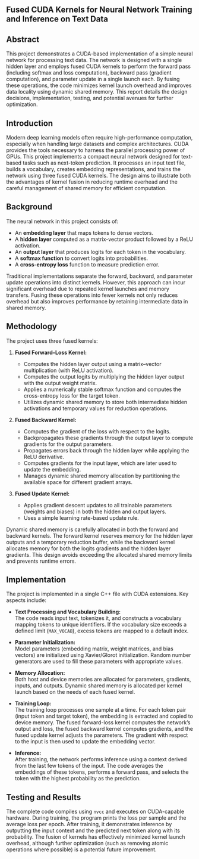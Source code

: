 ## **Fused CUDA Kernels for Neural Network Training and Inference on Text Data**

## Abstract
This project demonstrates a CUDA-based implementation of a simple neural network for processing text data. The network is designed with a single hidden layer and employs fused CUDA kernels to perform the forward pass (including softmax and loss computation), backward pass (gradient computation), and parameter update in a single launch each. By fusing these operations, the code minimizes kernel launch overhead and improves data locality using dynamic shared memory. This report details the design decisions, implementation, testing, and potential avenues for further optimization.

## Introduction
Modern deep learning models often require high-performance computation, especially when handling large datasets and complex architectures. CUDA provides the tools necessary to harness the parallel processing power of GPUs. This project implements a compact neural network designed for text-based tasks such as next-token prediction. It processes an input text file, builds a vocabulary, creates embedding representations, and trains the network using three fused CUDA kernels. The design aims to illustrate both the advantages of kernel fusion in reducing runtime overhead and the careful management of shared memory for efficient computation.

## Background
The neural network in this project consists of:
- An **embedding layer** that maps tokens to dense vectors.
- A **hidden layer** computed as a matrix-vector product followed by a ReLU activation.
- An **output layer** that produces logits for each token in the vocabulary.
- A **softmax function** to convert logits into probabilities.
- A **cross-entropy loss** function to measure prediction error.

Traditional implementations separate the forward, backward, and parameter update operations into distinct kernels. However, this approach can incur significant overhead due to repeated kernel launches and memory transfers. Fusing these operations into fewer kernels not only reduces overhead but also improves performance by retaining intermediate data in shared memory.

## Methodology
The project uses three fused kernels:

1. **Fused Forward–Loss Kernel:**  
   - Computes the hidden layer output using a matrix–vector multiplication (with ReLU activation).
   - Computes the output logits by multiplying the hidden layer output with the output weight matrix.
   - Applies a numerically stable softmax function and computes the cross-entropy loss for the target token.
   - Utilizes dynamic shared memory to store both intermediate hidden activations and temporary values for reduction operations.

2. **Fused Backward Kernel:**  
   - Computes the gradient of the loss with respect to the logits.
   - Backpropagates these gradients through the output layer to compute gradients for the output parameters.
   - Propagates errors back through the hidden layer while applying the ReLU derivative.
   - Computes gradients for the input layer, which are later used to update the embedding.
   - Manages dynamic shared memory allocation by partitioning the available space for different gradient arrays.

3. **Fused Update Kernel:**  
   - Applies gradient descent updates to all trainable parameters (weights and biases) in both the hidden and output layers.
   - Uses a simple learning rate-based update rule.

Dynamic shared memory is carefully allocated in both the forward and backward kernels. The forward kernel reserves memory for the hidden layer outputs and a temporary reduction buffer, while the backward kernel allocates memory for both the logits gradients and the hidden layer gradients. This design avoids exceeding the allocated shared memory limits and prevents runtime errors.

## Implementation
The project is implemented in a single C++ file with CUDA extensions. Key aspects include:

- **Text Processing and Vocabulary Building:**  
  The code reads input text, tokenizes it, and constructs a vocabulary mapping tokens to unique identifiers. If the vocabulary size exceeds a defined limit (`MAX_VOCAB`), excess tokens are mapped to a default index.

- **Parameter Initialization:**  
  Model parameters (embedding matrix, weight matrices, and bias vectors) are initialized using Xavier/Glorot initialization. Random number generators are used to fill these parameters with appropriate values.

- **Memory Allocation:**  
  Both host and device memories are allocated for parameters, gradients, inputs, and outputs. Dynamic shared memory is allocated per kernel launch based on the needs of each fused kernel.

- **Training Loop:**  
  The training loop processes one sample at a time. For each token pair (input token and target token), the embedding is extracted and copied to device memory. The fused forward-loss kernel computes the network’s output and loss, the fused backward kernel computes gradients, and the fused update kernel adjusts the parameters. The gradient with respect to the input is then used to update the embedding vector.

- **Inference:**  
  After training, the network performs inference using a context derived from the last few tokens of the input. The code averages the embeddings of these tokens, performs a forward pass, and selects the token with the highest probability as the prediction.

## Testing and Results
The complete code compiles using `nvcc` and executes on CUDA-capable hardware. During training, the program prints the loss per sample and the average loss per epoch. After training, it demonstrates inference by outputting the input context and the predicted next token along with its probability. The fusion of kernels has effectively minimized kernel launch overhead, although further optimization (such as removing atomic operations where possible) is a potential future improvement.


